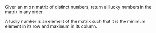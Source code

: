 Given an m x n matrix of distinct numbers, return all lucky numbers in the matrix in any order.

A lucky number is an element of the matrix such that it is the minimum element in its row and maximum in its column.
